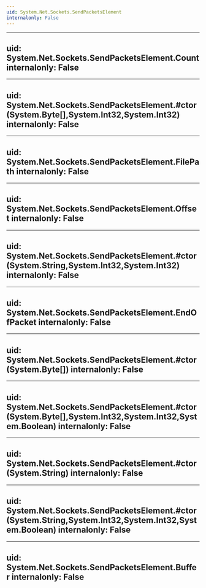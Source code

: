 ```yaml
---
uid: System.Net.Sockets.SendPacketsElement
internalonly: False
---
```


---
uid: System.Net.Sockets.SendPacketsElement.Count
internalonly: False
---

---
uid: System.Net.Sockets.SendPacketsElement.#ctor(System.Byte[],System.Int32,System.Int32)
internalonly: False
---

---
uid: System.Net.Sockets.SendPacketsElement.FilePath
internalonly: False
---

---
uid: System.Net.Sockets.SendPacketsElement.Offset
internalonly: False
---

---
uid: System.Net.Sockets.SendPacketsElement.#ctor(System.String,System.Int32,System.Int32)
internalonly: False
---

---
uid: System.Net.Sockets.SendPacketsElement.EndOfPacket
internalonly: False
---

---
uid: System.Net.Sockets.SendPacketsElement.#ctor(System.Byte[])
internalonly: False
---

---
uid: System.Net.Sockets.SendPacketsElement.#ctor(System.Byte[],System.Int32,System.Int32,System.Boolean)
internalonly: False
---

---
uid: System.Net.Sockets.SendPacketsElement.#ctor(System.String)
internalonly: False
---

---
uid: System.Net.Sockets.SendPacketsElement.#ctor(System.String,System.Int32,System.Int32,System.Boolean)
internalonly: False
---

---
uid: System.Net.Sockets.SendPacketsElement.Buffer
internalonly: False
---
